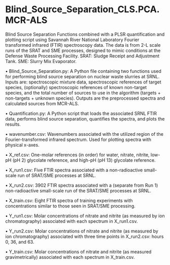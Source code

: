 # Blind_Source_Separation_CLS.PCA.MCR-ALS
Blind Source Separation Functions combined with a PLSR quantification and plotting script using Savannah River National Laboratory Fourier transformed infrared (FTIR) spectroscopy data. The data is from 2-L scale runs of the SRAT and SME processes, designed to mimic conditions at the Defense Waste Processing Facility. SRAT: Sludge Receipt and Adjustment Tank. SME: Slurry Mix Evaporator.

•	Blind_Source_Separation.py: A Python file containing two functions used for performing blind source separation on nuclear waste slurries at SRNL. Inputs are: spectroscopic mixture data, spectroscopic references of target species, (optionally) spectroscopic references of known non-target species, and the total number of sources to use in the algorithm (targets + non-targets + unknown species). Outputs are the preprocessed spectra and calculated sources from MCR-ALS.

•	Quantification.py: A Python script that loads the associated SRNL FTIR data, performs blind source separation, quantifies the spectra, and plots the results.

•	wavenumber.csv: Wavenumbers associated with the utilized region of the Fourier-transformed infrared spectrum. Used for plotting spectra with physical x-axes.

•	X_ref.csv: One-molar references (in order) for water, nitrate, nitrite, low-pH (pH 2) glycolate reference, and high-pH (pH 13) glycolate reference.

•	X_run1.csv: Five FTIR spectra associated with a non-radioactive small-scale run of SRAT/SME processes at SRNL.

•	X_run2.csv: 3902 FTIR spectra associated with a (separate from Run 1) non-radioactive small-scale run of the SRAT/SME processes at SRNL.

•	X_train.csv: Eight FTIR spectra of training experiments with concentrations similar to those seen in SRAT/SME processing.

•	Y_run1.csv: Molar concentrations of nitrate and nitrite (as measured by ion chromatography) associated with each spectrum in X_run1.csv.

•	Y_run2.csv: Molar concentrations of nitrate and nitrite (as measured by ion chromatography) associated with three time points in X_run2.csv: hours 0, 36, and 63. 

•	Y_train.csv: Molar concentrations of nitrate and nitrite (as measured gravimetrically) associated with each spectrum in X_train.csv.


